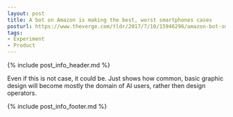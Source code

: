 ```yaml
---
layout: post
title: A bot on Amazon is making the best, worst smartphones cases
posturl: https://www.theverge.com/tldr/2017/7/10/15946296/amazon-bot-smartphone-cases
tags:
- Experiment
- Product
---
```


{% include post_info_header.md %}

Even if this is not case, it could be. Just shows how common, basic graphic design will become mostly the domain of AI users, rather then design operators.

{% include post_info_footer.md %}

